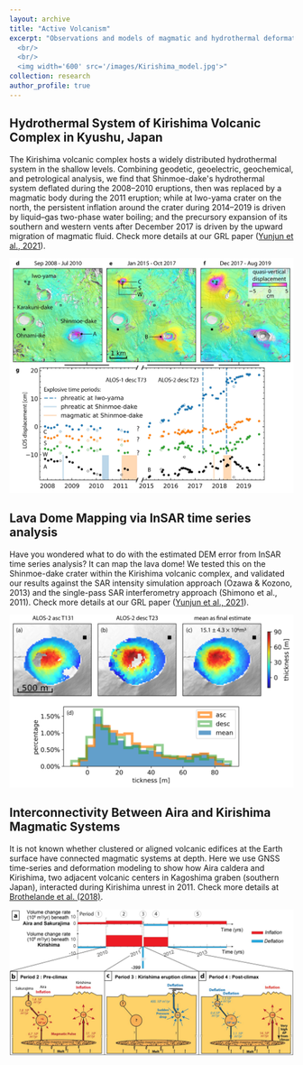 ```yaml
---
layout: archive
title: "Active Volcanism"
excerpt: "Observations and models of magmatic and hydrothermal deformation processes over active volcanoes.
  <br/>
  <br/>
  <img width='600' src='/images/Kirishima_model.jpg'>"
collection: research
author_profile: true
---
```


## Hydrothermal System of Kirishima Volcanic Complex in Kyushu, Japan

The Kirishima volcanic complex hosts a widely distributed hydrothermal system in the shallow levels. Combining geodetic, geoelectric, geochemical, and petrological analysis, we find that Shinmoe-dake's hydrothermal system deflated during the 2008–2010 eruptions, then was replaced by a magmatic body during the 2011 eruption; while at Iwo-yama crater on the north, the persistent inflation around the crater during 2014–2019 is driven by liquid–gas two-phase water boiling; and the precursory expansion of its southern and western vents after December 2017 is driven by the upward migration of magmatic fluid. Check more details at our GRL paper ([Yunjun et al., 2021](https://yunjunz.github.io/files/Yunjun_etal-2021-Kirishima.pdf)).

<img width='800' src='/images/Kirishima_ts.jpg'>


## Lava Dome Mapping via InSAR time series analysis

Have you wondered what to do with the estimated DEM error from InSAR time series analysis? It can map the lava dome! We tested this on the Shinmoe-dake crater within the Kirishima volcanic complex, and validated our results against the SAR intensity simulation approach (Ozawa & Kozono, 2013) and the single-pass SAR interferometry approach (Shimono et al., 2011). Check more details at our GRL paper ([Yunjun et al., 2021](https://yunjunz.github.io/files/Yunjun_etal-2021-Kirishima.pdf)).

<img width='600' src='/images/Shinmoe_lava_dome.jpg'>


## Interconnectivity Between Aira and Kirishima Magmatic Systems

It is not known whether clustered or aligned volcanic edifices at the Earth surface have connected magmatic systems at depth. Here we use GNSS time-series and deformation modeling to show how Aira caldera and Kirishima, two adjacent volcanic centers in Kagoshima graben (southern Japan), interacted during Kirishima unrest in 2011. Check more details at [Brothelande et al. (2018)](https://yunjunz.github.io/files/Brothelande_etal-2018-VolcConn.pdf).

<img width='900' src='/images/aira_kirishima_conn.jpg'>
